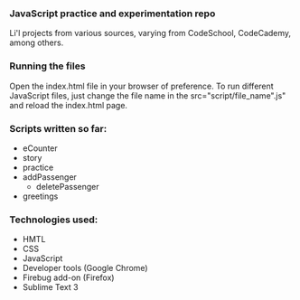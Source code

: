### JavaScript practice and experimentation repo

Li'l projects from various sources, varying from CodeSchool, CodeCademy, among others.

### Running the files

Open the index.html file in your browser of preference.
To run different JavaScript files, just change the file name in the src="script/file_name".js" and reload the index.html page.

### Scripts written so far:

* eCounter
* story
* practice
* addPassenger
    * deletePassenger
* greetings

### Technologies used: 

* HMTL
* CSS
* JavaScript
* Developer tools (Google Chrome)
* Firebug add-on (Firefox)
* Sublime Text 3
